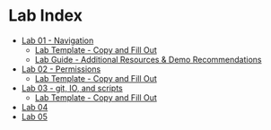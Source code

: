 # Lab Index

- [Lab 01 - Navigation](Lab01/Instructions.md)
    - [Lab Template - Copy and Fill Out](/Labs/Lab01/LabTemplate.md)
    - [Lab Guide - Additional Resources & Demo Recommendations](Lab01/LabGuide.md)
- [Lab 02 - Permissions](Lab02/Instructions.md)
    - [Lab Template - Copy and Fill Out](/Labs/Lab02/LabTemplate.md)
- [Lab 03 - git, IO, and scripts](Lab03/Instructions.md)
    - [Lab Template - Copy and Fill Out](/Labs/Lab03/LabTemplate.md)
- [Lab 04]()
- [Lab 05]()